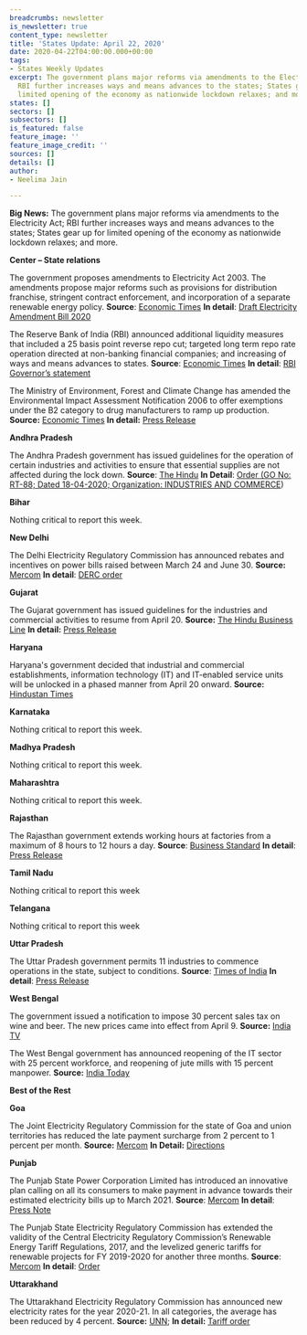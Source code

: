 ```yaml
---
breadcrumbs: newsletter
is_newsletter: true
content_type: newsletter
title: 'States Update: April 22, 2020'
date: 2020-04-22T04:00:00.000+00:00
tags:
- States Weekly Updates
excerpt: The government plans major reforms via amendments to the Electricity Act;
  RBI further increases ways and means advances to the states; States gear up for
  limited opening of the economy as nationwide lockdown relaxes; and more.
states: []
sectors: []
subsectors: []
is_featured: false
feature_image: ''
feature_image_credit: ''
sources: []
details: []
author:
- Neelima Jain

---
```

**Big News:** The government plans major reforms via amendments to the Electricity Act; RBI further increases ways and means advances to the states; States gear up for limited opening of the economy as nationwide lockdown relaxes; and more.

**Center – State relations**

The government proposes amendments to Electricity Act 2003. The amendments propose major reforms such as provisions for distribution franchise, stringent contract enforcement, and incorporation of a separate renewable energy policy. **Source**: [Economic Times](https://economictimes.indiatimes.com/news/economy/policy/power-ministry-brings-new-draft-of-electricity-amendment-bill/articleshow/75220967.cms) **In detail**: [Draft Electricity Amendment Bill 2020](https://powermin.nic.in/sites/default/files/webform/notices/Draft_Electricity_Amendment_Bill_2020_for_comments.pdf)

The Reserve Bank of India (RBI) announced additional liquidity measures that included a 25 basis point reverse repo cut; targeted long term repo rate operation directed at non-banking financial companies; and increasing of ways and means advances to states. **Source**: [Economic Times](https://economictimes.indiatimes.com/news/economy/policy/rbi-announces-second-tranche-of-liquidity-boost-cuts-reverse-repo-by-25-basis-points-special-tltro-for-nbfcs-mid-sized-corporates/articleshow/75193089.cms) **In detail**: [RBI Governor’s statement](https://www.rbi.org.in/Scripts/bs_viewcontent.aspx?Id=3853)

The Ministry of Environment, Forest and Climate Change has amended the Environmental Impact Assessment Notification 2006 to offer exemptions under the B2 category to drug manufacturers to ramp up production. **Source:** [Economic Times](https://health.economictimes.indiatimes.com/news/pharma/govt-taking-measures-to-ramp-up-drug-production-official/75174039) **In detail:** [Press Release](https://pib.gov.in/newsite/PrintRelease.aspx?relid=202284)

**Andhra Pradesh**

The Andhra Pradesh government has issued guidelines for the operation of certain industries and activities to ensure that essential supplies are not affected during the lock down. **Source**: [The Hindu](https://www.thehindu.com/news/national/andhra-pradesh/ap-allows-some-sectors-to-wok-in-lock-down/article31381999.ece) **In Detail**: [Order (GO No: RT-88; Dated 18-04-2020; Organization: INDUSTRIES AND COMMERCE](https://goir.ap.gov.in/Reports.aspx))

**Bihar**

Nothing critical to report this week.

**New Delhi**

The Delhi Electricity Regulatory Commission has announced rebates and incentives on power bills raised between March 24 and June 30. **Source:** [Mercom](https://mercomindia.com/amid-covid-outbreak-delhi-electricity-consumers/) **In detail**: [DERC order](http://www.derc.gov.in/ordersPetitions/orders/Misc/2020/DERC%20COVID%2019%20ORDER.pdf)

**Gujarat**

The Gujarat government has issued guidelines for the industries and commercial activities to resume from April 20. **Source:** [The Hindu Business Line](https://www.thehindubusinessline.com/news/national/lockdown-gujarat-to-provide-relaxations-for-businesses-from-april-20/article31355853.ece) **In detail:** [Press Release](https://gujaratinformation.net/uploads/article/60JbUdu72sNB11ORJ2F0JYu_xIptXVtF.pdf)

**Haryana**

Haryana's government decided that industrial and commercial establishments, information technology (IT) and IT-enabled service units will be unlocked in a phased manner from April 20 onward. **Source:** [Hindustan Times](https://www.hindustantimes.com/chandigarh/haryana-to-resume-economic-activity-in-phased-manner/story-UbY9O8usTvArMaPgvLGlLI.html)

**Karnataka**

Nothing critical to report this week.

**Madhya Pradesh**

Nothing critical to report this week.

**Maharashtra**

Nothing critical to report this week.

**Rajasthan**

The Rajasthan government extends working hours at factories from a maximum of 8 hours to 12 hours a day. **Source**: [Business Standard](https://www.business-standard.com/article/economy-policy/covid-19-rajasthan-issues-lockdown-rules-to-start-industries-from-april-20-120041900180_1.html) **In detail**: [Press Release](http://dipr.rajasthan.gov.in/content/dipr/en/news-detail.206028.html)

**Tamil Nadu**

Nothing critical to report this week

**Telangana**

Nothing critical to report this week

**Uttar Pradesh**

The Uttar Pradesh government permits 11 industries to commence operations in the state, subject to conditions. **Source**: [Times of India](https://timesofindia.indiatimes.com/city/lucknow/coronavirus-lockdown-up-govt-permits-11-industries-to-operate-from-monday/articleshow/75234941.cms) **In detail**: [Press Release](http://information.up.nic.in/attachments/files/5e9c1ba3-2c10-4374-a55e-1f400af72573.pdf)

**West Bengal**

The government issued a notification to impose 30 percent sales tax on wine and beer. The new prices came into effect from April 9. **Source:** [India TV](https://www.indiatvnews.com/business/news-west-bengal-imposes-30-per-cent-sales-tax-on-liquor-coronavirus-lockdown-607318)

The West Bengal government has announced reopening of the IT sector with 25 percent workforce, and reopening of jute mills with 15 percent manpower. **Source:** [India Today](https://www.indiatoday.in/india/story/in-west-bengal-conditional-relief-from-lockdown-for-it-sector-jute-industry-1668955-2020-04-20)

**Best of the Rest**

**Goa**

The Joint Electricity Regulatory Commission for the state of Goa and union territories has reduced the late payment surcharge from 2 percent to 1 percent per month. **Source:** [Mercom](https://mercomindia.com/lockdown-goa-ut-reduce-late-payment-surcharge/) **In Detail:** [Directions](http://jercuts.gov.in/writereaddata/UploadFile/Relief%20Order%2010th%20April%20copy637221322230125303.pdf)

**Punjab**

The Punjab State Power Corporation Limited has introduced an innovative plan calling on all its consumers to make payment in advance towards their estimated electricity bills up to March 2021. **Source**: [Mercom](https://mercomindia.com/punjab-discoms-receives-%e2%82%b9350-million-advance-payment/) **In detail**: [Press Note](https://www.pspcl.in/2020/04/advance-payment-of-rs-35-crores-deposited-esteemed-consumers-of-pspcl-come-forward-to-help-as-well-as-earn-lucrative-returns-by-advance-payment-of-electricity-bills/)

The Punjab State Electricity Regulatory Commission has extended the validity of the Central Electricity Regulatory Commission’s Renewable Energy Tariff Regulations, 2017, and the levelized generic tariffs for renewable projects for FY 2019-2020 for another three months. **Source**: [Mercom](https://mercomindia.com/punjab-extends-validity-levelized-tariffs-renewables/) **In detail**: [Order](http://pserc.gov.in/pages/Order-in-petition-no-13-of-2020.pdf)

**Uttarakhand**

The Uttarakhand Electricity Regulatory Commission has announced new electricity rates for the year 2020-21. In all categories, the average has been reduced by 4 percent. **Source:** [UNN](https://uttarakhandnewsnetwork.com/2020/04/electricity-tariffs-reduced-in-uttarakhand/); **In detail:** [Tariff order](http://www.uerc.gov.in/press_release_2020-21/upcl/english.pdf)
